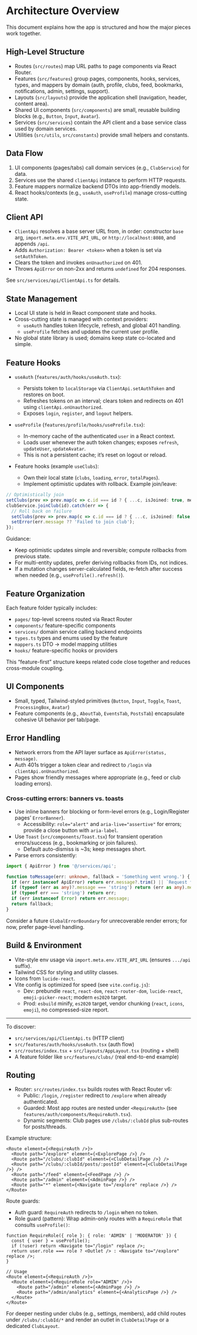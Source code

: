# Architecture Overview

This document explains how the app is structured and how the major pieces work together.

## High-Level Structure

- Routes (`src/routes`) map URL paths to page components via React Router.
- Features (`src/features`) group pages, components, hooks, services, types, and mappers by domain (auth, profile, clubs, feed, bookmarks, notifications, admin, settings, support).
- Layouts (`src/layouts`) provide the application shell (navigation, header, content area).
- Shared UI components (`src/components`) are small, reusable building blocks (e.g., `Button`, `Input`, `Avatar`).
- Services (`src/services`) contain the API client and a base service class used by domain services.
- Utilities (`src/utils`, `src/constants`) provide small helpers and constants.

## Data Flow

1. UI components (pages/tabs) call domain services (e.g., `ClubService`) for data.
2. Services use the shared `clientApi` instance to perform HTTP requests.
3. Feature mappers normalize backend DTOs into app-friendly models.
4. React hooks/contexts (e.g., `useAuth`, `useProfile`) manage cross-cutting state.

## Client API

- `ClientApi` resolves a base server URL from, in order: constructor `base` arg, `import.meta.env.VITE_API_URL`, or `http://localhost:8080`, and appends `/api`.
- Adds `Authorization: Bearer <token>` when a token is set via `setAuthToken`.
- Clears the token and invokes `onUnauthorized` on 401.
- Throws `ApiError` on non-2xx and returns `undefined` for 204 responses.

See `src/services/api/ClientApi.ts` for details.

## State Management

- Local UI state is held in React component state and hooks.
- Cross-cutting state is managed with context providers:
  - `useAuth` handles token lifecycle, refresh, and global 401 handling.
  - `useProfile` fetches and updates the current user profile.
- No global state library is used; domains keep state co-located and simple.

## Feature Hooks

- `useAuth` (`features/auth/hooks/useAuth.tsx`):
  - Persists token to `localStorage` via `ClientApi.setAuthToken` and restores on boot.
  - Refreshes tokens on an interval; clears token and redirects on 401 using `clientApi.onUnauthorized`.
  - Exposes `login`, `register`, and `logout` helpers.

- `useProfile` (`features/profile/hooks/useProfile.tsx`):
  - In-memory cache of the authenticated `user` in a React context.
  - Loads user whenever the auth token changes; exposes `refresh`, `updateUser`, `updateAvatar`.
  - This is not a persistent cache; it’s reset on logout or reload.

- Feature hooks (example `useClubs`):
  - Own their local state (`clubs`, `loading`, `error`, `totalPages`).
  - Implement optimistic updates with rollback. Example join/leave:

```ts
// Optimistically join
setClubs(prev => prev.map(c => c.id === id ? { ...c, isJoined: true, members: c.members + 1 } : c));
clubService.joinClub(id).catch(err => {
  // Roll back on failure
  setClubs(prev => prev.map(c => c.id === id ? { ...c, isJoined: false, members: Math.max(0, c.members - 1) } : c));
  setError(err.message ?? 'Failed to join club');
});
```

Guidance:
- Keep optimistic updates simple and reversible; compute rollbacks from previous state.
- For multi-entity updates, prefer deriving rollbacks from IDs, not indices.
- If a mutation changes server-calculated fields, re-fetch after success when needed (e.g., `useProfile().refresh()`).

## Feature Organization

Each feature folder typically includes:

- `pages/` top-level screens routed via React Router
- `components/` feature-specific components
- `services/` domain service calling backend endpoints
- `types.ts` types and enums used by the feature
- `mappers.ts` DTO → model mapping utilities
- `hooks/` feature-specific hooks or providers

This “feature-first” structure keeps related code close together and reduces cross-module coupling.

## UI Components

- Small, typed, Tailwind-styled primitives (`Button`, `Input`, `Toggle`, `Toast`, `ProcessingBox`, `Avatar`)
- Feature components (e.g., `AboutTab`, `EventsTab`, `PostsTab`) encapsulate cohesive UI behavior per tab/page.

## Error Handling

- Network errors from the API layer surface as `ApiError(status, message)`.
- Auth 401s trigger a token clear and redirect to `/login` via `clientApi.onUnauthorized`.
- Pages show friendly messages where appropriate (e.g., feed or club loading errors).

### Cross-cutting errors: banners vs. toasts

- Use inline banners for blocking or form-level errors (e.g., Login/Register pages’ `ErrorBanner`).
  - Accessibility: `role="alert"` and `aria-live="assertive"` for errors; provide a close button with `aria-label`.
- Use `Toast` (`src/components/Toast.tsx`) for transient operation errors/success (e.g., bookmarking or join failures).
  - Default auto-dismiss is ~3s; keep messages short.
- Parse errors consistently:

```ts
import { ApiError } from '@/services/api';

function toMessage(err: unknown, fallback = 'Something went wrong.') {
  if (err instanceof ApiError) return err.message?.trim() || `Request failed (HTTP ${err.status})`;
  if (typeof (err as any)?.message === 'string') return (err as any).message;
  if (typeof err === 'string') return err;
  if (err instanceof Error) return err.message;
  return fallback;
}
```

Consider a future `GlobalErrorBoundary` for unrecoverable render errors; for now, prefer page-level handling.

## Build & Environment

- Vite-style env usage via `import.meta.env.VITE_API_URL` (ensures `.../api` suffix).
- Tailwind CSS for styling and utility classes.
- Icons from `lucide-react`.
- Vite config is optimized for speed (see `vite.config.js`):
  - Dev: prebundle `react`, `react-dom`, `react-router-dom`, `lucide-react`, `emoji-picker-react`; modern `es2020` target.
  - Prod: `esbuild` minify, `es2020` target, vendor chunking (`react`, `icons`, `emoji`), no compressed-size report.

---

To discover:

- `src/services/api/ClientApi.ts` (HTTP client)
- `src/features/auth/hooks/useAuth.tsx` (auth flow)
- `src/routes/index.tsx` + `src/layouts/AppLayout.tsx` (routing + shell)
- A feature folder like `src/features/clubs/` (real end-to-end example)

## Routing

- Router: `src/routes/index.tsx` builds routes with React Router v6:
  - Public: `/login`, `/register` redirect to `/explore` when already authenticated.
  - Guarded: Most app routes are nested under `<RequireAuth>` (see `features/auth/components/RequireAuth.tsx`).
  - Dynamic segments: Club pages use `/clubs/:clubId` plus sub-routes for posts/threads.

Example structure:

```tsx
<Route element={<RequireAuth />}>
  <Route path="/explore" element={<ExplorePage />} />
  <Route path="/clubs/:clubId" element={<ClubDetailPage />} />
  <Route path="/clubs/:clubId/posts/:postId" element={<ClubDetailPage />} />
  <Route path="/feed" element={<FeedPage />} />
  <Route path="/admin" element={<AdminPage />} />
  <Route path="*" element={<Navigate to="/explore" replace />} />
</Route>
```

Route guards:
- Auth guard: `RequireAuth` redirects to `/login` when no token.
- Role guard (pattern): Wrap admin-only routes with a `RequireRole` that consults `useProfile()`:

```tsx
function RequireRole({ role }: { role: 'ADMIN' | 'MODERATOR' }) {
  const { user } = useProfile();
  if (!user) return <Navigate to="/login" replace />;
  return user.role === role ? <Outlet /> : <Navigate to="/explore" replace />;
}

// Usage
<Route element={<RequireAuth />}>
  <Route element={<RequireRole role="ADMIN" />}>
    <Route path="/admin" element={<AdminPage />} />
    <Route path="/admin/analytics" element={<AnalyticsPage />} />
  </Route>
</Route>
```

For deeper nesting under clubs (e.g., settings, members), add child routes under `/clubs/:clubId/*` and render an outlet in `ClubDetailPage` or a dedicated `ClubLayout`.
